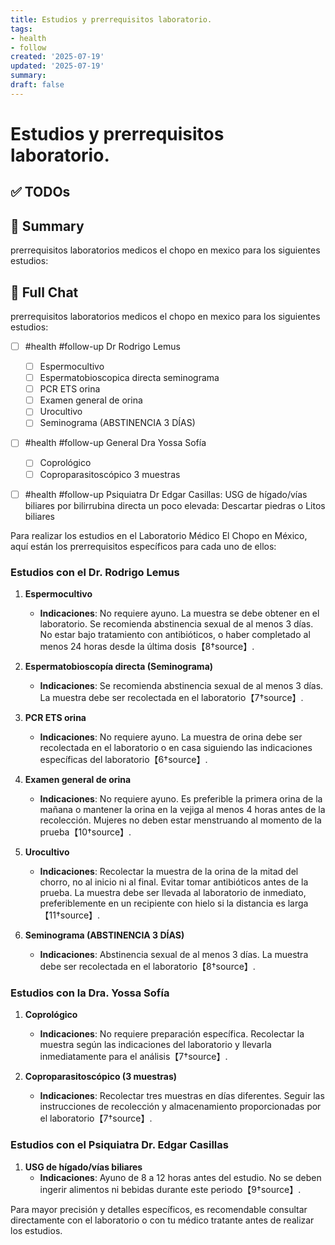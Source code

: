 ```yaml
---
title: Estudios y prerrequisitos laboratorio.
tags:
- health
- follow
created: '2025-07-19'
updated: '2025-07-19'
summary:
draft: false
---
```


# Estudios y prerrequisitos laboratorio.

## ✅ TODOs


## 📌 Summary
prerrequisitos laboratorios medicos el chopo en mexico para los siguientes estudios:

## 🧠 Full Chat


prerrequisitos laboratorios medicos el chopo en mexico para los siguientes estudios:
- [ ] #health #follow-up Dr Rodrigo Lemus
    - [ ] Espermocultivo
    - [ ] Espermatobioscopica directa seminograma
    - [ ] PCR ETS orina
    - [ ] Examen general de orina
    - [ ] Urocultivo
    - [ ] Seminograma (ABSTINENCIA 3 DÍAS)
- [ ] #health #follow-up General Dra Yossa Sofía
    - [ ] Coprológico
    - [ ] Coproparasitoscópico 3 muestras
- [ ] #health #follow-up Psiquiatra Dr Edgar Casillas: USG de hígado/vías biliares por bilirrubina directa un poco elevada: Descartar piedras o Litos biliares



Para realizar los estudios en el Laboratorio Médico El Chopo en México, aquí están los prerrequisitos específicos para cada uno de ellos:

### Estudios con el Dr. Rodrigo Lemus

1. **Espermocultivo**
   - **Indicaciones**: No requiere ayuno. La muestra se debe obtener en el laboratorio. Se recomienda abstinencia sexual de al menos 3 días. No estar bajo tratamiento con antibióticos, o haber completado al menos 24 horas desde la última dosis【8†source】.

2. **Espermatobioscopía directa (Seminograma)**
   - **Indicaciones**: Se recomienda abstinencia sexual de al menos 3 días. La muestra debe ser recolectada en el laboratorio【7†source】.

3. **PCR ETS orina**
   - **Indicaciones**: No requiere ayuno. La muestra de orina debe ser recolectada en el laboratorio o en casa siguiendo las indicaciones específicas del laboratorio【6†source】.

4. **Examen general de orina**
   - **Indicaciones**: No requiere ayuno. Es preferible la primera orina de la mañana o mantener la orina en la vejiga al menos 4 horas antes de la recolección. Mujeres no deben estar menstruando al momento de la prueba【10†source】.

5. **Urocultivo**
   - **Indicaciones**: Recolectar la muestra de la orina de la mitad del chorro, no al inicio ni al final. Evitar tomar antibióticos antes de la prueba. La muestra debe ser llevada al laboratorio de inmediato, preferiblemente en un recipiente con hielo si la distancia es larga【11†source】.

6. **Seminograma (ABSTINENCIA 3 DÍAS)**
   - **Indicaciones**: Abstinencia sexual de al menos 3 días. La muestra debe ser recolectada en el laboratorio【8†source】.

### Estudios con la Dra. Yossa Sofía

1. **Coprológico**
   - **Indicaciones**: No requiere preparación específica. Recolectar la muestra según las indicaciones del laboratorio y llevarla inmediatamente para el análisis【7†source】.

2. **Coproparasitoscópico (3 muestras)**
   - **Indicaciones**: Recolectar tres muestras en días diferentes. Seguir las instrucciones de recolección y almacenamiento proporcionadas por el laboratorio【7†source】.

### Estudios con el Psiquiatra Dr. Edgar Casillas

1. **USG de hígado/vías biliares**
   - **Indicaciones**: Ayuno de 8 a 12 horas antes del estudio. No se deben ingerir alimentos ni bebidas durante este periodo【9†source】.

Para mayor precisión y detalles específicos, es recomendable consultar directamente con el laboratorio o con tu médico tratante antes de realizar los estudios.